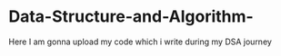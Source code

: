 # Data-Structure-and-Algorithm-
Here I am gonna upload my code which i write during my DSA journey 
